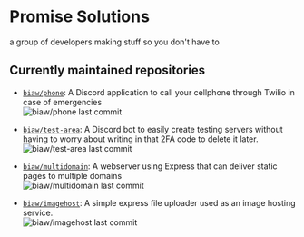 # Promise Solutions

a group of developers making stuff so you don't have to

## Currently maintained repositories

* [`biaw/phone`](https://github.com/biaw/phone): A Discord application to call your cellphone through Twilio in case of emergencies\
![biaw/phone last commit](https://img.shields.io/github/last-commit/biaw/phone)

* [`biaw/test-area`](https://github.com/biaw/test-area): A Discord bot to easily create testing servers without having to worry about writing in that 2FA code to delete it later.\
![biaw/test-area last commit](https://img.shields.io/github/last-commit/biaw/test-area)

* [`biaw/multidomain`](https://github.com/biaw/multidomain): A webserver using Express that can deliver static pages to multiple domains\
![biaw/multidomain last commit](https://img.shields.io/github/last-commit/biaw/multidomain)

* [`biaw/imagehost`](https://github.com/biaw/imagehost): A simple express file uploader used as an image hosting service.\
![biaw/imagehost last commit](https://img.shields.io/github/last-commit/biaw/imagehost)
